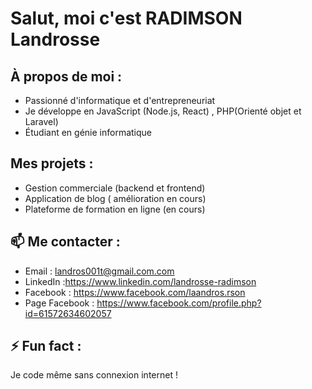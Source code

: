 # Salut, moi c'est RADIMSON Landrosse

## À propos de moi :
- Passionné d'informatique et d'entrepreneuriat
- Je développe en JavaScript (Node.js, React) , PHP(Orienté objet et Laravel)
- Étudiant en génie informatique

## Mes projets :
- Gestion commerciale (backend et frontend)
- Application de blog ( amélioration en cours)
- Plateforme de formation en ligne (en cours)

## 📫 Me contacter :
- Email : landros001t@gmail.com.com
- LinkedIn :https://www.linkedin.com/landrosse-radimson
- Facebook : https://www.facebook.com/laandros.rson
- Page Facebook : https://www.facebook.com/profile.php?id=61572634602057

## ⚡ Fun fact :
Je code même sans connexion internet !
